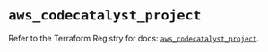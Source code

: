 # `aws_codecatalyst_project`

Refer to the Terraform Registry for docs: [`aws_codecatalyst_project`](https://registry.terraform.io/providers/hashicorp/aws/5.92.0/docs/resources/codecatalyst_project).
